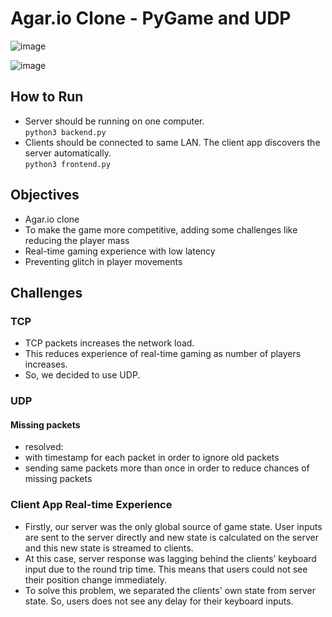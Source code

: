 # Agar.io Clone - PyGame and UDP

![image](https://user-images.githubusercontent.com/44745432/150681267-4a9af117-64d9-4078-b087-31b96e96d321.png)

![image](https://user-images.githubusercontent.com/44745432/150681544-6367b137-8ba7-480b-9fc0-65045ff54459.png)

## How to Run

- Server should be running on one computer.  
  `python3 backend.py`
- Clients should be connected to same LAN. The client app discovers the server automatically.  
  `python3 frontend.py`

## Objectives

- Agar.io clone
- To make the game more competitive, adding some challenges like reducing the player mass
- Real-time gaming experience with low latency
- Preventing glitch in player movements

## Challenges

### TCP

- TCP packets increases the network load.
- This reduces experience of real-time gaming as number of players increases.
- So, we decided to use UDP.

### UDP

#### Missing packets

- resolved:
- with timestamp for each packet in order to ignore old packets
- sending same packets more than once in order to reduce chances of missing packets

### Client App Real-time Experience

- Firstly, our server was the only global source of game state. User inputs are sent to the server directly and new state is calculated on the server and this new state is streamed to clients.
- At this case, server response was lagging behind the clients’ keyboard input due to the round trip time. This means that users could not see their position change immediately.
- To solve this problem, we separated the clients' own state from server state. So, users does not see any delay for their keyboard inputs.
